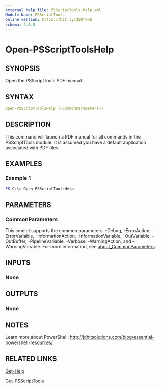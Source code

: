 ```yaml
---
external help file: PSScriptTools-help.xml
Module Name: PSScriptTools
online version: https://bit.ly/2SOrYRh
schema: 2.0.0
---
```


# Open-PSScriptToolsHelp

## SYNOPSIS

Open the PSScriptTools PDF manual.

## SYNTAX

```yaml
Open-PSScriptToolsHelp [<CommonParameters>]
```

## DESCRIPTION

This command will launch a PDF manual for all commands in the PSScriptTools module. It is assumed you have a default application associated with PDF files.

## EXAMPLES

### Example 1

```powershell
PS C:\> Open-PSScriptToolsHelp
```

## PARAMETERS

### CommonParameters

This cmdlet supports the common parameters: -Debug, -ErrorAction, -ErrorVariable, -InformationAction, -InformationVariable, -OutVariable, -OutBuffer, -PipelineVariable, -Verbose, -WarningAction, and -WarningVariable. For more information, see [about_CommonParameters](http://go.microsoft.com/fwlink/?LinkID=113216).

## INPUTS

### None

## OUTPUTS

### None

## NOTES

Learn more about PowerShell: http://jdhitsolutions.com/blog/essential-powershell-resources/

## RELATED LINKS

[Get-Help]()

[Get-PSScriptTools](Get-PSScriptTools.md)
